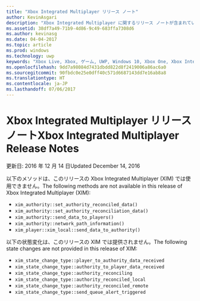 ```yaml
---
title: "Xbox Integrated Multiplayer リリース ノート"
author: KevinAsgari
description: "Xbox Integrated Multiplayer に関するリリース ノートが含まれています。"
ms.assetid: 38df7a49-71b9-4d86-9c49-683ffa7308d6
ms.author: kevinasg
ms.date: 04-04-2017
ms.topic: article
ms.prod: windows
ms.technology: uwp
keywords: "Xbox Live, Xbox, ゲーム, UWP, Windows 10, Xbox One, Xbox Integrated Multiplayer"
ms.openlocfilehash: 9dd7a98084d7431dbdd822d8f2419006a86ac6a0
ms.sourcegitcommit: 90fbdc0e25e0dff40c571d6687143dd7e16ab8a8
ms.translationtype: HT
ms.contentlocale: ja-JP
ms.lasthandoff: 07/06/2017
---
```

# <a name="xbox-integrated-multiplayer-release-notes"></a><span data-ttu-id="84bbf-104">Xbox Integrated Multiplayer リリース ノート</span><span class="sxs-lookup"><span data-stu-id="84bbf-104">Xbox Integrated Multiplayer Release Notes</span></span>

<span data-ttu-id="84bbf-105">更新日: 2016 年 12 月 14 日</span><span class="sxs-lookup"><span data-stu-id="84bbf-105">Updated December 14, 2016</span></span>

<span data-ttu-id="84bbf-106">以下のメソッドは、このリリースの Xbox Integrated Multiplayer (XIM) では使用できません。</span><span class="sxs-lookup"><span data-stu-id="84bbf-106">The following methods are not available in this release of Xbox Integrated Multiplayer (XIM):</span></span>

-   `xim_authority::set_authority_reconciled_data()`
-   `xim_authority::set_authority_reconciliation_data()`
-   `xim_authority::send_data_to_players()`
-   `xim_authority::network_path_information()`
-   `xim_player::xim_local::send_data_to_authority()`

<span data-ttu-id="84bbf-107">以下の状態変化は、このリリースの XIM では提供されません。</span><span class="sxs-lookup"><span data-stu-id="84bbf-107">The following state changes are not provided in this release of XIM:</span></span>

-   `xim_state_change_type::player_to_authority_data_received`
-   `xim_state_change_type::authority_to_player_data_received`
-   `xim_state_change_type::authority_reconciling`
-   `xim_state_change_type::authority_reconciled_local`
-   `xim_state_change_type::authority_reconciled_remote`
-   `xim_state_change_type::send_queue_alert_triggered`
